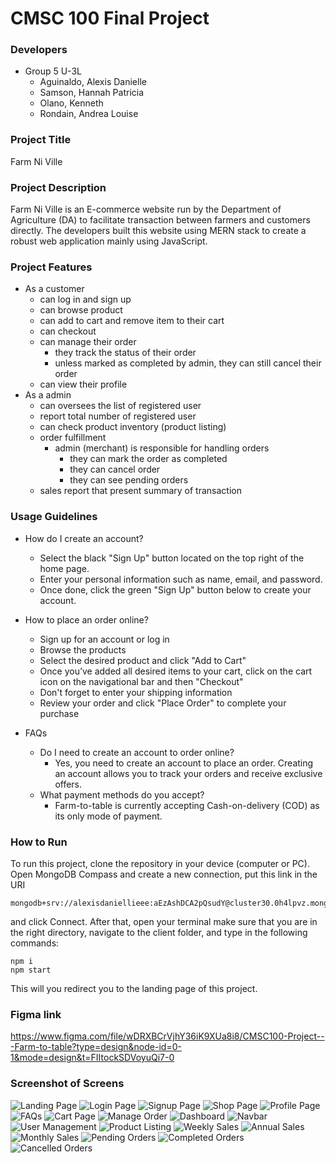 # CMSC 100 Final Project

### Developers
- Group 5 U-3L
    - Aguinaldo, Alexis Danielle
    - Samson, Hannah Patricia
    - Olano, Kenneth
    - Rondain, Andrea Louise

### Project Title
Farm Ni Ville

### Project Description
Farm Ni Ville is an E-commerce website run by the Department of Agriculture (DA) to facilitate transaction between farmers and customers directly. The developers built this website using MERN stack to create a robust web application mainly using JavaScript.

### Project Features
- As a customer
    - can log in and sign up
    - can browse product
    - can add to cart and remove item to their cart
    - can checkout
    - can manage their order
        - they track the status of their order
        - unless marked as completed by admin, they can still cancel their order
    - can view their profile
- As a admin
    - can oversees the list of registered user
    - report total number of registered user
    - can check product inventory (product listing)
    - order fulfillment
        - admin (merchant) is responsible for handling orders
            - they can mark the order as completed
            - they can cancel order
            - they can see pending orders
    - sales report that present summary of transaction

### Usage Guidelines
- How do I create an account?
    - Select the black "Sign Up" button located on the top right of the home page.
    - Enter your personal information such as name, email, and password.
    - Once done, click the green "Sign Up" button below to create your account.

- How to place an order online?
    - Sign up for an account or log in
    - Browse the products
    - Select the desired product and click "Add to Cart"
    - Once you’ve added all desired items to your cart, click on the cart icon on the navigational bar and then "Checkout"
    - Don't forget to enter your shipping information
    - Review your order and click "Place Order" to complete your purchase

- FAQs
    - Do I need to create an account to order online?
        - Yes, you need to create an account to place an order. Creating an account allows you to track your orders and receive exclusive offers.
    - What payment methods do you accept?
        - Farm-to-table is currently accepting Cash-on-delivery (COD) as its only mode of payment.

### How to Run
To run this project, clone the repository in your device (computer or PC). Open MongoDB Compass and create a new connection, put this link in the URI
```
mongodb+srv://alexisdaniellieee:aEzAshDCA2pQsudY@cluster30.0h4lpvz.mongodb.net/
```
and click Connect. After that, open your terminal make sure that you are in the right directory, navigate to the client folder, and type in the following commands:
```
npm i 
npm start
```
This will you redirect you to the landing page of this project.

### Figma link
https://www.figma.com/file/wDRXBCrVjhY36iK9XUa8i8/CMSC100-Project---Farm-to-table?type=design&node-id=0-1&mode=design&t=FIItockSDVoyuQi7-0

### Screenshot of Screens
![Landing Page](client/src/assets/100ss/ss-landingpage.png)
![Login Page](client/src/assets/100ss/ss-login.png)
![Signup Page](client/src/assets/100ss/ss-signup.png)
![Shop Page](client/src/assets/100ss/ss-shop.png)
![Profile Page](client/src/assets/100ss/ss-profile.png)
![FAQs](client/src/assets/100ss/ss-faqs.png)
![Cart Page](client/src/assets/100ss/ss-cart.png)
![Manage Order](client/src/assets/100ss/ss-manageorder.png)
![Dashboard](client/src/assets/100ss/ss-dashboard.png)
![Navbar](client/src/assets/100ss/ss-navbar.png)
![User Management](client/src/assets/100ss/ss-usermanagement.png)
![Product Listing](client/src/assets/100ss/ss-productlisting.png)
![Weekly Sales](client/src/assets/100ss/ss-weekly.png)
![Annual Sales](client/src/assets/100ss/ss-annually.png)
![Monthly Sales](client/src/assets/100ss/ss-monthly.png)
![Pending Orders](client/src/assets/100ss/ss-pending.png)
![Completed Orders](client/src/assets/100ss/ss-completed.png)
![Cancelled Orders](client/src/assets/100ss/ss-cancel.png)

